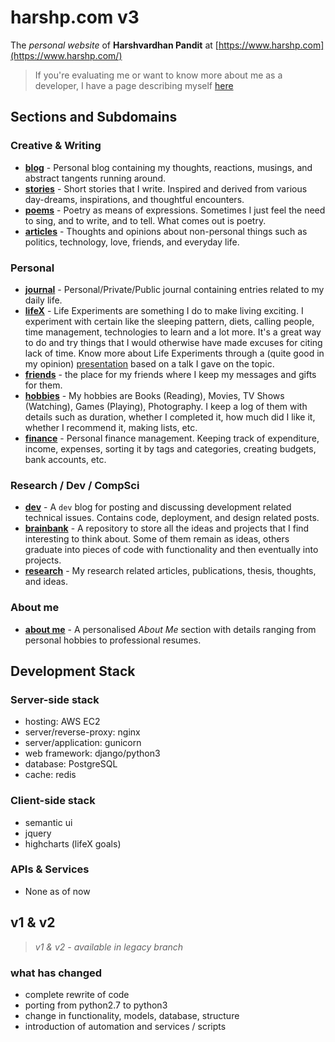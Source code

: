 # harshp.com v3

The *personal website* of **Harshvardhan Pandit** at
[https://www.harshp.com](https://www.harshp.com/)

> If you're evaluating me or want to know more about me as a developer, I have a page describing myself [here](https://me.harshp.com/dev/profile)

## Sections and Subdomains

### Creative & Writing

 - [**blog**](https://blog.harshp.com/) - Personal blog containing my thoughts, reactions, musings, and abstract tangents running around.
 - [**stories**](https://stories.harshp.com/) - Short stories that I write. Inspired and derived from various day-dreams, inspirations, and thoughtful encounters.
 - [**poems**](https://poems.harshp.com/) - Poetry as means of expressions. Sometimes I just feel the need to sing, and to write, and to tell. What comes out is poetry.
 - [**articles**](https://articles.harshp.com/) - Thoughts and opinions about non-personal things such as politics, technology, love, friends, and everyday life.

### Personal

 - [**journal**](https://journal.harshp.com/) - Personal/Private/Public journal containing entries related to my daily life.
 - [**lifeX**](https://lifeX.harshp.com/) - Life Experiments are something I do to make living exciting. I experiment with certain like the sleeping pattern, diets, calling people, time management, technologies to learn and a lot more. It's a great way to do and try things that I would otherwise have made excuses for citing lack of time. Know more about Life Experiments through a (quite good in my opinion) [presentation](http://lifex.harshp.com/presentation/UCC2014) based on a talk I gave on the topic.
 - [**friends**](http://friends.harshp.com) - the place for my friends where I keep my messages and gifts for them.
 - [**hobbies**](https://hobbies.harshp.com/) - My hobbies are Books (Reading), Movies, TV Shows (Watching), Games (Playing), Photography. I keep a log of them with details such as duration, whether I completed it, how much did I like it, whether I recommend it, making lists, etc.
 - [**finance**](https://finance.harshp.com/) - Personal finance management. Keeping track of expenditure, income, expenses, sorting it by tags and categories, creating budgets, bank accounts, etc.

### Research / Dev / CompSci

 - [**dev**](https://dev.harshp.com/) - A `dev` blog for posting and discussing development related technical issues. Contains code, deployment, and design related posts.
 - [**brainbank**](https://brainbank.harshp.com/) - A repository to store all the ideas and projects that I find interesting to think about. Some of them remain as ideas, others graduate into pieces of code with functionality and then eventually into projects.
 - [**research**](https://research.harshp.com/) - My research related articles, publications, thesis, thoughts, and ideas.

### About me
 
 - [**about me**](https://me.harshp.com) - A personalised _About Me_ section with details ranging from personal hobbies to professional resumes.

## Development Stack

### Server-side stack

 - hosting: AWS EC2
 - server/reverse-proxy: nginx
 - server/application: gunicorn
 - web framework: django/python3
 - database: PostgreSQL
 - cache: redis
 
### Client-side stack

 - semantic ui
 - jquery
 - highcharts (lifeX goals)

### APIs & Services

 - None as of now

## v1 & v2
 
 > _v1 & v2 - available in legacy branch_
 
### what has changed

 - complete rewrite of code
 - porting from python2.7 to python3
 - change in functionality, models, database, structure
 - introduction of automation and services / scripts